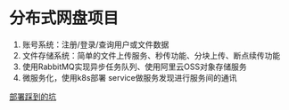 # 分布式网盘项目

1. 账号系统：注册/登录/查询用户或文件数据
2. 文件存储系统：简单的文件上传服务、秒传功能、分块上传、断点续传功能
3. 使用RabbitMQ实现异步任务队列、使用阿里云OSS对象存储服务
4. 微服务化，使用k8s部署 service做服务发现进行服务间的通讯

[部署踩到的坑](https://jpcly.cn/archives/282c52dc.html)
